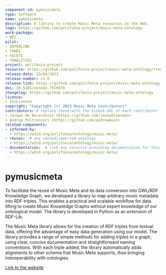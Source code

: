 ```yaml
---
component-id: pymusicmeta
type: Software
name: pymusicmeta
description: A library to create Music Meta resources on the Web.
logo: https://github.com/polifonia-project/music-meta-ontology
work-package:
- WP2
pilot:
- INTERLINK
- TUNES
- FACETS
- TONALITIES
project: polifonia-project
resource: https://github.com/polifonia-project/music-meta-ontology/tree/main/musicmeta
release-date: 13/04/2023
release-number: v1.0
release-link: https://github.com/polifonia-project/music-meta-ontology
doi: 10.5281/zenodo.7919970
changelog: https://github.com/polifonia-project/music-meta-ontology
licence:
- IscLicense
copyright: "Copyright (c) 2023 Music Meta Contributors"
contributors: # replace these with the GitHub URL of each contributor
- Jacopo de Berardinis <https://github.com/jonnybluesman>
- Andrea Poltronieri <https://github.com/andreamust>
related-components:
- informed-by:
  - https://w3id.org/polifonia/ontology/music-meta/
- reuses:  # any reused/imported ontology
  - https://w3id.org/polifonia/ontology/music-meta/
- documentation:  # link any resource providing documentation for this ontology
  - https://w3id.org/polifonia/ontology/music-meta/
---
```


# pymusicmeta

To facilitate the reuse of Music Meta and its data conversion into OWL/RDF
Knowledge Graph, we developed a library to map arbitrary music metadata into RDF
triples. This enables a practical and scalable workflow for data lifting to
create Music Knowledge Graphs without expert knowledge of our ontological model.
The library is developed in Python as an extension of RDF-Lib.

The Music Meta library allows for the creation of RDF triples from textual data,
offering the advantage of easy data generation using our model. The library
provides a range of simple methods for adding triples to a graph, using clear,
concise documentation and straightforward naming conventions. With each triple
added, the library automatically adds alignments to other schema that Music Meta
supports, thus bringing interoperability with ontologies.

[Link to the website](https://github.com/polifonia-project/music-meta-ontology)
